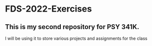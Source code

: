 # FDS-2022-Exercises

## This is my second repository for PSY 341K. 
I will be using it to store various projects and assignments for the class
